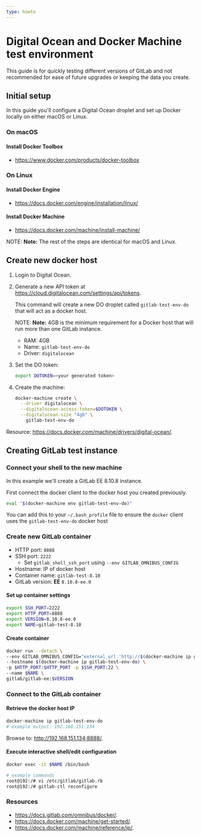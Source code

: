 ```yaml
---
type: howto
---
```


# Digital Ocean and Docker Machine test environment

This guide is for quickly testing different versions of GitLab and not
recommended for ease of future upgrades or keeping the data you create.

## Initial setup

In this guide you'll configure a Digital Ocean droplet and set up Docker
locally on either macOS or Linux.

### On macOS

#### Install Docker Toolbox

- <https://www.docker.com/products/docker-toolbox>

### On Linux

#### Install Docker Engine

- <https://docs.docker.com/engine/installation/linux/>

#### Install Docker Machine

- <https://docs.docker.com/machine/install-machine/>

NOTE: **Note:**
The rest of the steps are identical for macOS and Linux.

## Create new docker host

1. Login to Digital Ocean.
1. Generate a new API token at <https://cloud.digitalocean.com/settings/api/tokens>.

   This command will create a new DO droplet called `gitlab-test-env-do` that will act as a docker host.

   NOTE: **Note:**
   4GB is the minimum requirement for a Docker host that will run more than one GitLab instance.

   - RAM: 4GB
   - Name: `gitlab-test-env-do`
   - Driver: `digitalocean`

1. Set the DO token:

   ```sh
   export DOTOKEN=<your generated token>
   ```

1. Create the machine:

   ```sh
   docker-machine create \
     --driver digitalocean \
     --digitalocean-access-token=$DOTOKEN \
     --digitalocean-size "4gb" \
       gitlab-test-env-do
   ```

Resource: <https://docs.docker.com/machine/drivers/digital-ocean/>.

## Creating GitLab test instance

### Connect your shell to the new machine

In this example we'll create a GitLab EE 8.10.8 instance.

First connect the docker client to the docker host you created previously.

```sh
eval "$(docker-machine env gitlab-test-env-do)"
```

You can add this to your `~/.bash_profile` file to ensure the `docker` client uses the `gitlab-test-env-do` docker host

### Create new GitLab container

- HTTP port: `8888`
- SSH port: `2222`
  - Set `gitlab_shell_ssh_port` using `--env GITLAB_OMNIBUS_CONFIG`
- Hostname: IP of docker host
- Container name: `gitlab-test-8.10`
- GitLab version: **EE** `8.10.8-ee.0`

#### Set up container settings

```sh
export SSH_PORT=2222
export HTTP_PORT=8888
export VERSION=8.10.8-ee.0
export NAME=gitlab-test-8.10
```

#### Create container

```sh
docker run --detach \
--env GITLAB_OMNIBUS_CONFIG="external_url 'http://$(docker-machine ip gitlab-test-env-do):$HTTP_PORT'; gitlab_rails['gitlab_shell_ssh_port'] = $SSH_PORT;" \
--hostname $(docker-machine ip gitlab-test-env-do) \
-p $HTTP_PORT:$HTTP_PORT -p $SSH_PORT:22 \
--name $NAME \
gitlab/gitlab-ee:$VERSION
```

### Connect to the GitLab container

#### Retrieve the docker host IP

```sh
docker-machine ip gitlab-test-env-do
# example output: 192.168.151.134
```

Browse to: <http://192.168.151.134:8888/>.

#### Execute interactive shell/edit configuration

```sh
docker exec -it $NAME /bin/bash
```

```sh
# example commands
root@192:/# vi /etc/gitlab/gitlab.rb
root@192:/# gitlab-ctl reconfigure
```

### Resources

- <https://docs.gitlab.com/omnibus/docker/>.
- <https://docs.docker.com/machine/get-started/>.
- <https://docs.docker.com/machine/reference/ip/>.

<!-- ## Troubleshooting

Include any troubleshooting steps that you can foresee. If you know beforehand what issues
one might have when setting this up, or when something is changed, or on upgrading, it's
important to describe those, too. Think of things that may go wrong and include them here.
This is important to minimize requests for support, and to avoid doc comments with
questions that you know someone might ask.

Each scenario can be a third-level heading, e.g. `### Getting error message X`.
If you have none to add when creating a doc, leave this section in place
but commented out to help encourage others to add to it in the future. -->
